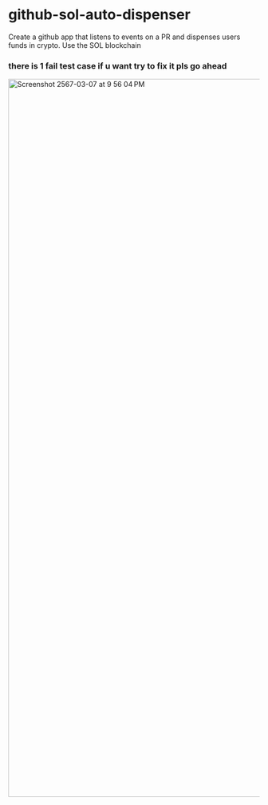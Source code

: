 # github-sol-auto-dispenser
Create a github app that listens to events on a PR and dispenses users funds in crypto. Use the SOL blockchain


### there is 1 fail test case if u want try to fix it pls go ahead  

<img width="1440" alt="Screenshot 2567-03-07 at 9 56 04 PM" src="https://github.com/TanmayDhobale/github-sol-auto-dispenser/assets/89733575/a3dae53e-d603-4f35-a02d-bee7d7105a35">
